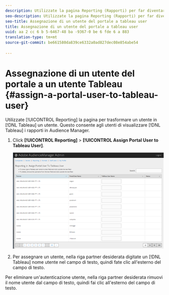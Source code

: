 ```yaml
---
description: Utilizzate la pagina Reporting (Rapporti) per far diventare un utente Tableau un utente Tableau. Questo consente agli utenti di visualizzare i rapporti Tableau in Audience Manager.
seo-description: Utilizzate la pagina Reporting (Rapporti) per far diventare un utente Tableau un utente Tableau. Questo consente agli utenti di visualizzare i rapporti Tableau in Audience Manager.
seo-title: Assegnazione di un utente del portale a tableau user
title: Assegnazione di un utente del portale a tableau user
uuid: aa 2 cc 6 b 5-6467-48 ba -9367-0 be 6 fde 6 a 883
translation-type: tm+mt
source-git-commit: be661580da839ce6332a0ad827dec08e854abe54

---
```



# Assegnazione di un utente del portale a un utente Tableau {#assign-a-portal-user-to-tableau-user}

<!-- t_tabeau.xml -->

Utilizzate [!UICONTROL Reporting] la pagina per trasformare un utente in [!DNL Tableau] un utente. Questo consente agli utenti di visualizzare [!DNL Tableau] i rapporti in Audience Manager.

1. Click **[!UICONTROL Reporting]** &gt; **[!UICONTROL Assign Portal User to Tableau User]**.

   ![](assets/tableau.png)

1. Per assegnare un utente, nella riga partner desiderata digitate un [!DNL Tableau] nome utente nel campo di testo, quindi fate clic all'esterno del campo di testo.

Per eliminare un'autenticazione utente, nella riga partner desiderata rimuovi il nome utente dal campo di testo, quindi fai clic all'esterno del campo di testo.
